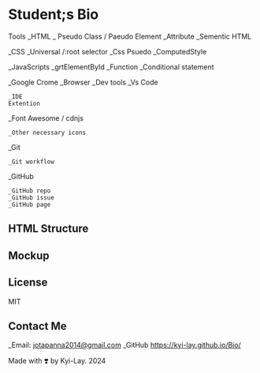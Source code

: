 # Student;s Bio

Tools
_HTML
    _ Pseudo Class / Paeudo Element
    _Attribute
    _Sementic HTML

_CSS
    _Universal /:root selector
    _Css Psuedo
    _ComputedStyle

_JavaScripts
    _grtElementById
    _Function
    _Conditional statement

_Google Crome
    _Browser
    _Dev tools
_Vs Code

    _IDE
    Extention
_Font Awesome / cdnjs

    _Other necessary icons
_Git

    _Git workflow
_GitHub

    _GitHub repo
    _GitHub issue
    _GitHub page

## HTML Structure


## Mockup


## License
MIT

## Contact Me
_Email: jotapanna2014@gmail.com
_GitHub  https://kyi-lay.github.io/Bio/

Made with ❣️ by Kyi-Lay. 2024
